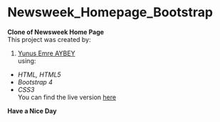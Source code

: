 # Newsweek_Homepage_Bootstrap
**Clone of Newsweek Home Page**      
This project was created by:
1. [Yunus Emre AYBEY](https://github.com/YemreAybey)  
using:
- *HTML, HTML5*
- *Bootstrap 4*
- *CSS3*   
You can find the live version [here](https://raw.githack.com/YemreAybey/Newsweek_Homepage_Bootstrap/development/index.html)

**Have a Nice Day**

